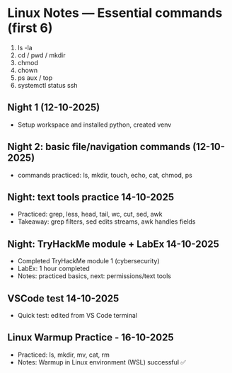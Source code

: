 ﻿# Linux Notes — Essential commands (first 6)

1) ls -la
2) cd / pwd / mkdir
3) chmod
4) chown
5) ps aux / top
6) systemctl status ssh

## Night 1 (12-10-2025)
- Setup workspace and installed python, created venv

## Night 2: basic file/navigation commands (12-10-2025)
- commands practiced: ls, mkdir, touch, echo, cat, chmod, ps

## Night: text tools practice 14-10-2025
- Practiced: grep, less, head, tail, wc, cut, sed, awk
- Takeaway: grep filters, sed edits streams, awk handles fields

## Night: TryHackMe module + LabEx 14-10-2025
- Completed TryHackMe module 1 (cybersecurity)
- LabEx: 1 hour completed
- Notes: practiced basics, next: permissions/text tools

## VSCode test 14-10-2025
- Quick test: edited from VS Code terminal

## Linux Warmup Practice - 16-10-2025
- Practiced: ls, mkdir, mv, cat, rm
- Notes: Warmup in Linux environment (WSL) successful ✅

